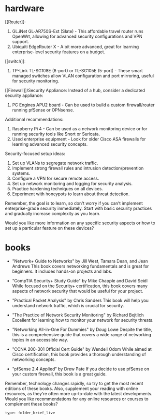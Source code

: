 # hardware
[[Router]]:

1. GL.iNet GL-AR750S-Ext (Slate) - This affordable travel router runs OpenWrt, allowing for advanced security configurations and VPN support.
2. Ubiquiti EdgeRouter X - A bit more advanced, great for learning enterprise-level security features on a budget.

[[switch]]:

1. TP-Link TL-SG108E (8-port) or TL-SG105E (5-port) - These smart managed switches allow VLAN configuration and port mirroring, useful for security monitoring.

[[Firewall]]/Security Appliance: Instead of a hub, consider a dedicated security appliance:

1. PC Engines APU2 board - Can be used to build a custom firewall/router running pfSense or OPNsense.

Additional recommendations:

1. Raspberry Pi 4 - Can be used as a network monitoring device or for running security tools like Snort or Suricata.
2. Used enterprise equipment - Look for older Cisco ASA firewalls for learning advanced security concepts.

Security-focused setup ideas:

1. Set up VLANs to segregate network traffic.
2. Implement strong firewall rules and intrusion detection/prevention systems.
3. Configure a VPN for secure remote access.
4. Set up network monitoring and logging for security analysis.
5. Practice hardening techniques on all devices.
6. Experiment with honeypots to learn about threat detection.

Remember, the goal is to learn, so don't worry if you can't implement enterprise-grade security immediately. Start with basic security practices and gradually increase complexity as you learn.

Would you like more information on any specific security aspects or how to set up a particular feature on these devices?
# books
- "Network+ Guide to Networks" by Jill West, Tamara Dean, and Jean Andrews This book covers networking fundamentals and is great for beginners. It includes hands-on projects and labs.

- "CompTIA Security+ Study Guide" by Mike Chapple and David Seidl While focused on the Security+ certification, this book covers many aspects of network security that would be useful for your project.

- "Practical Packet Analysis" by Chris Sanders
This book will help you understand network traffic, which is crucial for security.

- "The Practice of Network Security Monitoring" by Richard Bejtlich Excellent for learning how to monitor your network for security threats.

- "Networking All-in-One For Dummies" by Doug Lowe Despite the title, this is a comprehensive guide that covers a wide range of networking topics in an accessible way.

- "CCNA 200-301 Official Cert Guide" by Wendell Odom While aimed at Cisco certification, this book provides a thorough understanding of networking concepts.

- "pfSense 2.4 Applied" by Drew Pate
If you decide to use pfSense on your custom firewall, this book is a great guide.

Remember, technology changes rapidly, so try to get the most recent editions of these books. Also, supplement your reading with online resources, as they're often more up-to-date with the latest developments.
Would you like recommendations for any online resources or courses to complement these books?

```ccard
type: folder_brief_live
```
 
